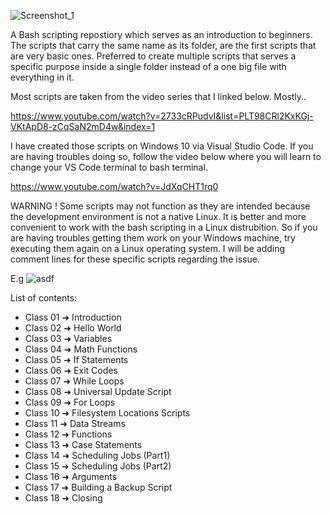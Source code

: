 
![Screenshot_1](https://github.com/KadirDokur/BashScripting/assets/45979582/7d0daa4c-e068-49ac-9ebf-c7c2f8bfebf2)

A Bash scripting repostiory which serves as an introduction to beginners. The scripts that carry the same name as its folder, are the first scripts that are very basic ones. Preferred to create multiple scripts that serves a specific purpose inside a single folder instead of a one big file with everything in it.


Most scripts are taken from the video series that I linked below. Mostly..

https://www.youtube.com/watch?v=2733cRPudvI&list=PLT98CRl2KxKGj-VKtApD8-zCqSaN2mD4w&index=1

I have created those scripts on Windows 10 via Visual Studio Code. If you are having troubles doing so, follow the video below where you will learn to change your VS Code terminal to bash terminal.

https://www.youtube.com/watch?v=JdXqCHT1rq0


WARNING !
Some scripts may not function as they are intended because the development environment is not a native Linux. It is better and more convenient to work with the bash scripting in a Linux distrubition.
So if you are having troubles getting them work on your Windows machine, try executing them again on a Linux operating system. I will be adding comment lines for these specific scripts regarding the issue.

E.g
![asdf](https://github.com/KadirDokur/BashScripting/assets/45979582/422d9663-4138-47e1-9ab4-6af7dee5edaf)


List of contents:
- Class 01 ➜ Introduction
- Class 02 ➜ Hello World
- Class 03 ➜ Variables
- Class 04 ➜ Math Functions 
- Class 05 ➜ If Statements
- Class 06 ➜ Exit Codes
- Class 07 ➜ While Loops
- Class 08 ➜ Universal Update Script
- Class 09 ➜ For Loops
- Class 10 ➜ Filesystem Locations Scripts
- Class 11 ➜ Data Streams
- Class 12 ➜ Functions
- Class 13 ➜ Case Statements
- Class 14 ➜ Scheduling Jobs (Part1)
- Class 15 ➜ Scheduling Jobs (Part2)
- Class 16 ➜ Arguments
- Class 17 ➜ Building a Backup Script
- Class 18 ➜ Closing
